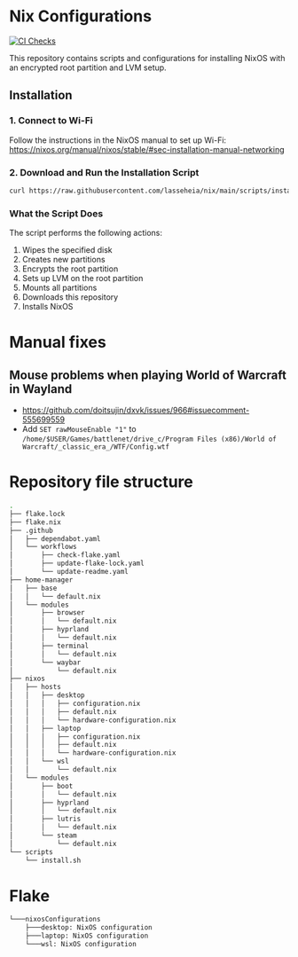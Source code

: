 # Nix Configurations

[![CI Checks](https://github.com/lasseheia/nix/actions/workflows/check-flake.yaml/badge.svg?branch=main&event=push)](https://github.com/lasseheia/nix/actions/workflows/check-flake.yaml)

This repository contains scripts and configurations for installing NixOS with an encrypted root partition and LVM setup.

## Installation

### 1. Connect to Wi-Fi

Follow the instructions in the NixOS manual to set up Wi-Fi:
https://nixos.org/manual/nixos/stable/#sec-installation-manual-networking

### 2. Download and Run the Installation Script

```bash
curl https://raw.githubusercontent.com/lasseheia/nix/main/scripts/install.sh | sudo bash [hard_drive_name] [hostname]
```

### What the Script Does

The script performs the following actions:

1. Wipes the specified disk
2. Creates new partitions
3. Encrypts the root partition
4. Sets up LVM on the root partition
5. Mounts all partitions
6. Downloads this repository
7. Installs NixOS

# Manual fixes

## Mouse problems when playing World of Warcraft in Wayland
- https://github.com/doitsujin/dxvk/issues/966#issuecomment-555699559
- Add `SET rawMouseEnable "1"` to `/home/$USER/Games/battlenet/drive_c/Program Files (x86)/World of Warcraft/_classic_era_/WTF/Config.wtf`

# Repository file structure

<!--START_SECTION:tree-->
```bash
.
├── flake.lock
├── flake.nix
├── .github
│   ├── dependabot.yaml
│   └── workflows
│       ├── check-flake.yaml
│       ├── update-flake-lock.yaml
│       └── update-readme.yaml
├── home-manager
│   ├── base
│   │   └── default.nix
│   └── modules
│       ├── browser
│       │   └── default.nix
│       ├── hyprland
│       │   └── default.nix
│       ├── terminal
│       │   └── default.nix
│       └── waybar
│           └── default.nix
├── nixos
│   ├── hosts
│   │   ├── desktop
│   │   │   ├── configuration.nix
│   │   │   ├── default.nix
│   │   │   └── hardware-configuration.nix
│   │   ├── laptop
│   │   │   ├── configuration.nix
│   │   │   ├── default.nix
│   │   │   └── hardware-configuration.nix
│   │   └── wsl
│   │       └── default.nix
│   └── modules
│       ├── boot
│       │   └── default.nix
│       ├── hyprland
│       │   └── default.nix
│       ├── lutris
│       │   └── default.nix
│       └── steam
│           └── default.nix
└── scripts
    └── install.sh
```
<!--END_SECTION:tree-->

# Flake

<!--START_SECTION:flake-->
```bash
└───nixosConfigurations
    ├───desktop: NixOS configuration
    ├───laptop: NixOS configuration
    └───wsl: NixOS configuration
```
<!--END_SECTION:flake-->


